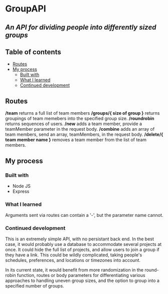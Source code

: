 # GroupAPI

## _An API for dividing people into differently sized groups_

## Table of contents

- [Routes](#routes)
- [My process](#my-process)
  - [Built with](#built-with)
  - [What I learned](#what-i-learned)
  - [Continued development](#continued-development)


## Routes
  **/team** returns a full list of team members
  **/groups/{ size of group }** returns groupings of team memebers into the specified group size.
  **/roundrobin** returns sequences of users.
  **/new** adds a team member, provide a teamMember parameter in the request body.
  **/combine** adds an array of team members, send an array, teamMembers, in the request body. 
  **/delete/{ team member name }** removes a team member from the list of team members.

## My process

### Built with

- Node JS
- Express

### What I learned

Arguments sent via routes can contain a '-', but the parameter name cannot.

### Continued development

This is an extremely simple API, with no persistant back end. In the best case, it would probably use a database to accommodate several projects at once. It could hide the full list of projects, and allow users to join a group if they have a link.
This could be wildly complicated, taking people's schedules, preferences, and locations or timezones into account.

In its current state, it would benefit from more randomization in the round-robin function, routes or body parameters for differentiating various approaches to handling uneven group sizes, and the option to group into a specified number of groups.

